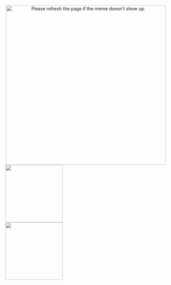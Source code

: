 

<div align="center">
  <img src='https://random-memer.herokuapp.com/' width="500" title="Meme" alt="Please refresh the page if the meme doesn't show up." display="block" margin="0 auto">
</div>
  
<div align="left" margin="50px 0">
 <img height="180em" src="https://github-readme-stats.vercel.app/api?username=palmaxp&show_icons=true&theme=dracula&include_all_commits=true&count_private=true"/>
</div>
<div align="left" margin="10px 0">
  <img height="180em" src="https://github-readme-stats.vercel.app/api/top-langs/?username=palmaxp&layout=compact&langs_count=7&theme=dracula"/>
</div>
  
